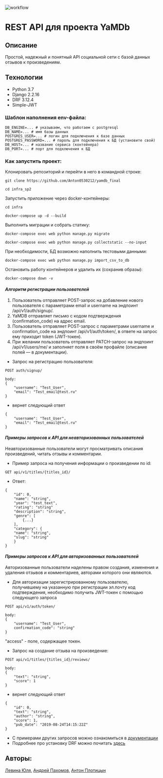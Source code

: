 ![workflow](https://github.com/Anton0530212/yamdb_final/actions/workflows/yamdb_workflow.yml/badge.svg?event=push)


# REST API для проекта YaMDb

## Описание
Простой, надежный и понятный API социальной сети с базой данных отзывов к произведениям.

## Технологии
- Python 3.7
- Django 2.2.16
- DRF 3.12.4
- Simple-JWT

### Шаблон наполнения env-файла:
```
DB_ENGINE=... # указываем, что работаем с postgresql
DB_NAME=... # имя базы данных
POSTGRES_USER=... # логин для подключения к базе данных
POSTGRES_PASSWORD=... # пароль для подключения к БД (установите свой)
DB_HOST=... # название сервиса (контейнера)
DB_PORT=... # порт для подключения к БД
```

### Как запустить проект:
Клонировать репозиторий и перейти в него в командной строке:
```
git clone https://github.com/Anton0530212/yamdb_final
```
```
cd infra_sp2
```
Запустить приложение через docker-контейнеры:
```
cd infra
```
```
docker-compose up -d --build
```
Выполнить миграции и собрать статику:
```
docker-compose exec web python manage.py migrate
```
```
docker-compose exec web python manage.py collectstatic --no-input
```
При необходимости, БД возможно наполнить тестовыми данными:
```
docker-compose exec web python manage.py import_csv_to_db
```
Остановить работу контейнеров и удалить их (сохранив образы):
```
docker-compose down -v
```

#### _Алгоритм регистрации пользователей_
1. Пользователь отправляет POST-запрос на добавление нового пользователя с параметрами email и username на эндпоинт /api/v1/auth/signup/.
2. YaMDB отправляет письмо с кодом подтверждения (confirmation_code) на адрес email.
3. Пользователь отправляет POST-запрос с параметрами username и confirmation_code на эндпоинт /api/v1/auth/token/, в ответе на запрос ему приходит token (JWT-токен).
4. При желании пользователь отправляет PATCH-запрос на эндпоинт /api/v1/users/me/ и заполняет поля в своём профайле (описание полей — в документации).

- Запрос на регистрацию пользователя:
```
POST auth/signup/
```
```
body:
{
    "username": "Test_User",
    "email": "Test_email@test.ru"
}
```
- вернет следующий ответ
```
{
    "username": "Test_User",
    "email": "Test_email@test.ru"
}
```

#### _Примеры запросов к API для неавторизованных пользователей_
Неавторизованные пользователи могут просматривать описания произведений, читать отзывы и комментарии.
- Пример запроса на получения информации о произведении по id:
```
GET api/v1/titles/{titles_id}/
```
- Ответ:
```
{
    "id": 0,
    "name": "string",
    "year": "test_text",
    "rating": "string"
    "description": "string",
    "genre": [
        {...}
    ],
    "category": {
    "name": "string",
    "slug": "string"
    }
}
```

#### _Примеры запросов к API для авторизованных пользователей_
Авторизованные пользователи наделены правом создания, изменения и удаления отзывов и комментариев, авторами которого они являются.
- Для авторизации зарегистрированному пользователю, получившему на указанную при регистрации эл.почту код подтверждения, необходимо получить JWT-токен с помощью следующего запроса
```
POST api/v1/auth/token/
```
```
body:
{
    "username": "Test_User",
    confirmation_code": "string"
}
```

"access" - поле, содержащее токен.

- Запрос на создание отзыва на произведение:
```
POST api/v1/titles/{titles_id}/reviews/
```
```
body:
{
    "text": "string",
    "score": 1
}
```
- вернет следующий ответ
```
{
    "id": 0,
    "text": "string",
    "author": "string",
    "score": 1,
    "pub_date": "2019-08-24T14:15:22Z"
}
```
- С примерами других запросов можно ознакомиться в [документации](http://158.160.34.14/redoc/)
- Подробнее про установку DRF можно почитать [здесь](https://github.com/encode/django-rest-framework/blob/master/README.md )


## Авторы:
[Левина Юля](https://github.com/JulLevina),
[Андрей Пахомов](https://github.com/pakhem),
[Антон Плотицын](https://github.com/Anton0530212)
